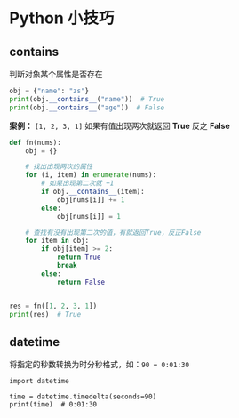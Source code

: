 # Python 小技巧

## contains

判断对象某个属性是否存在

```python
obj = {"name": "zs"}
print(obj.__contains__("name"))  # True
print(obj.__contains__("age"))  # False
```



**案例：** `[1, 2, 3, 1]` 如果有值出现两次就返回 **True** 反之 **False**

```python
def fn(nums):
    obj = {}

    # 找出出现两次的属性
    for (i, item) in enumerate(nums):
        # 如果出现第二次就 +1
        if obj.__contains__(item):
            obj[nums[i]] += 1
        else:
            obj[nums[i]] = 1

    # 查找有没有出现第二次的值，有就返回True，反正False
    for item in obj:
        if obj[item] >= 2:
            return True
            break
        else:
            return False


res = fn([1, 2, 3, 1])
print(res)  # True
```



## datetime

将指定的秒数转换为时分秒格式，如：`90 = 0:01:30`

```
import datetime

time = datetime.timedelta(seconds=90)
print(time)  # 0:01:30
```

